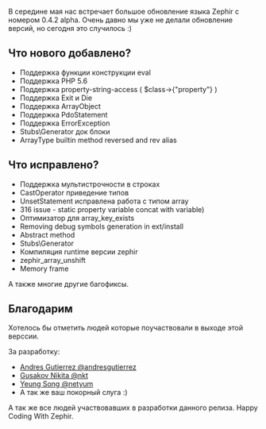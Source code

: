 В середине мая нас встречает большое обновление языка Zephir с номером 0.4.2 alpha. Очень давно мы уже не делали обновление версий, но сегодня это случилось :)

## Что нового добавлено?

-	Поддержка функции конструкции eval
-	Поддержка PHP 5.6
-	Поддержка property-string-access ( $class->{"property"} )
-	Поддержка Exit и Die
-	Поддержка ArrayObject
-	Поддержка PdoStatement
-	Поддержка ErrorException
-	Stubs\Generator док блоки
-	ArrayType builtin method reversed and rev alias

## Что исправлено?

-	Поддержка мультистрочности в строках
-	CastOperator приведение типов
-	UnsetStatement исправлена работа с типом array
-	316 issue - static property variable concat with variable)
-	Оптимизатор для array_key_exists
-	Removing debug symbols generation in ext/install
-	Abstract method
-	Stubs\Generator
-	Компиляция runtime версии zephir
-	zephir_array_unshift
-	Memory frame

А также многие другие багофиксы.

## Благодарим

Хотелось бы отметить людей которые поучаствовали в выходе этой верссии.

За разработку:

-	[Andres Gutierrez @andresgutierrez](https://github.com/andresgutierrez)
-	[Gusakov Nikita @nkt](https://github.com/nkt)
-	[Yeung Song @netyum](https://github.com/netyum)
-	А так же ваш покорный слуга :)

А так же все людей участвовавших в разработки данного релиза. Happy Coding With Zephir.
